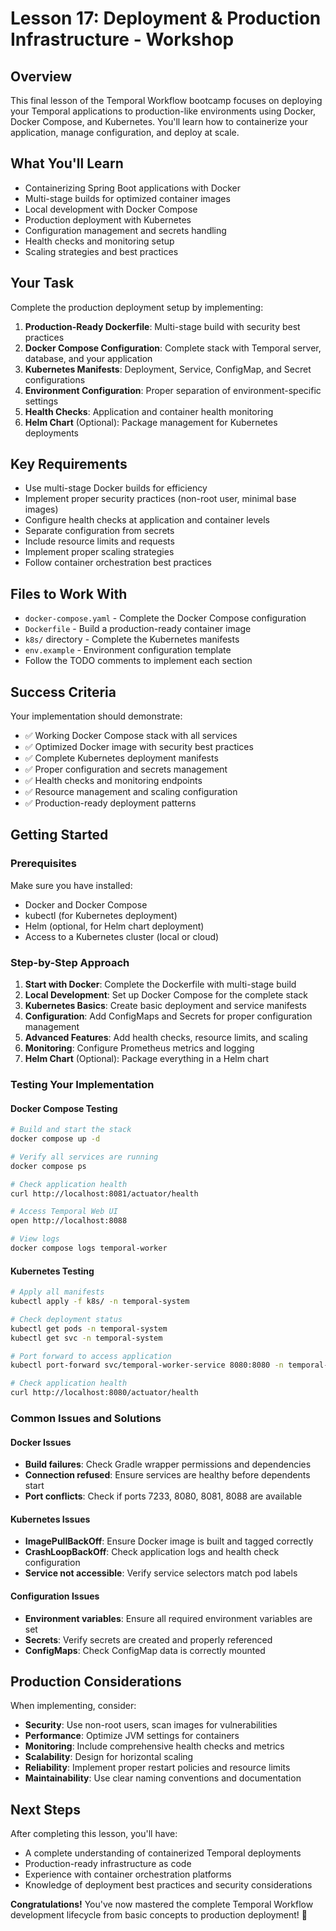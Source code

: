# Lesson 17: Deployment & Production Infrastructure - Workshop

## Overview

This final lesson of the Temporal Workflow bootcamp focuses on deploying your Temporal applications to production-like environments using Docker, Docker Compose, and Kubernetes. You'll learn how to containerize your application, manage configuration, and deploy at scale.

## What You'll Learn

- Containerizing Spring Boot applications with Docker
- Multi-stage builds for optimized container images
- Local development with Docker Compose
- Production deployment with Kubernetes
- Configuration management and secrets handling
- Health checks and monitoring setup
- Scaling strategies and best practices

## Your Task

Complete the production deployment setup by implementing:

1. **Production-Ready Dockerfile**: Multi-stage build with security best practices
2. **Docker Compose Configuration**: Complete stack with Temporal server, database, and your application
3. **Kubernetes Manifests**: Deployment, Service, ConfigMap, and Secret configurations
4. **Environment Configuration**: Proper separation of environment-specific settings
5. **Health Checks**: Application and container health monitoring
6. **Helm Chart** (Optional): Package management for Kubernetes deployments

## Key Requirements

- Use multi-stage Docker builds for efficiency
- Implement proper security practices (non-root user, minimal base images)
- Configure health checks at application and container levels
- Separate configuration from secrets
- Include resource limits and requests
- Implement proper scaling strategies
- Follow container orchestration best practices

## Files to Work With

- `docker-compose.yaml` - Complete the Docker Compose configuration
- `Dockerfile` - Build a production-ready container image
- `k8s/` directory - Complete the Kubernetes manifests
- `env.example` - Environment configuration template
- Follow the TODO comments to implement each section

## Success Criteria

Your implementation should demonstrate:

- ✅ Working Docker Compose stack with all services
- ✅ Optimized Docker image with security best practices
- ✅ Complete Kubernetes deployment manifests
- ✅ Proper configuration and secrets management
- ✅ Health checks and monitoring endpoints
- ✅ Resource management and scaling configuration
- ✅ Production-ready deployment patterns

## Getting Started

### Prerequisites

Make sure you have installed:
- Docker and Docker Compose
- kubectl (for Kubernetes deployment)
- Helm (optional, for Helm chart deployment)
- Access to a Kubernetes cluster (local or cloud)

### Step-by-Step Approach

1. **Start with Docker**: Complete the Dockerfile with multi-stage build
2. **Local Development**: Set up Docker Compose for the complete stack
3. **Kubernetes Basics**: Create basic deployment and service manifests
4. **Configuration**: Add ConfigMaps and Secrets for proper configuration management
5. **Advanced Features**: Add health checks, resource limits, and scaling
6. **Monitoring**: Configure Prometheus metrics and logging
7. **Helm Chart** (Optional): Package everything in a Helm chart

### Testing Your Implementation

#### Docker Compose Testing
```bash
# Build and start the stack
docker compose up -d

# Verify all services are running
docker compose ps

# Check application health
curl http://localhost:8081/actuator/health

# Access Temporal Web UI
open http://localhost:8088

# View logs
docker compose logs temporal-worker
```

#### Kubernetes Testing
```bash
# Apply all manifests
kubectl apply -f k8s/ -n temporal-system

# Check deployment status
kubectl get pods -n temporal-system
kubectl get svc -n temporal-system

# Port forward to access application
kubectl port-forward svc/temporal-worker-service 8080:8080 -n temporal-system

# Check application health
curl http://localhost:8080/actuator/health
```

### Common Issues and Solutions

#### Docker Issues
- **Build failures**: Check Gradle wrapper permissions and dependencies
- **Connection refused**: Ensure services are healthy before dependents start
- **Port conflicts**: Check if ports 7233, 8080, 8081, 8088 are available

#### Kubernetes Issues
- **ImagePullBackOff**: Ensure Docker image is built and tagged correctly
- **CrashLoopBackOff**: Check application logs and health check configuration
- **Service not accessible**: Verify service selectors match pod labels

#### Configuration Issues
- **Environment variables**: Ensure all required environment variables are set
- **Secrets**: Verify secrets are created and properly referenced
- **ConfigMaps**: Check ConfigMap data is correctly mounted

## Production Considerations

When implementing, consider:

- **Security**: Use non-root users, scan images for vulnerabilities
- **Performance**: Optimize JVM settings for containers
- **Monitoring**: Include comprehensive health checks and metrics
- **Scalability**: Design for horizontal scaling
- **Reliability**: Implement proper restart policies and resource limits
- **Maintainability**: Use clear naming conventions and documentation

## Next Steps

After completing this lesson, you'll have:
- A complete understanding of containerized Temporal deployments
- Production-ready infrastructure as code
- Experience with container orchestration platforms
- Knowledge of deployment best practices and security considerations

**Congratulations!** You've now mastered the complete Temporal Workflow development lifecycle from basic concepts to production deployment! 🎉 
